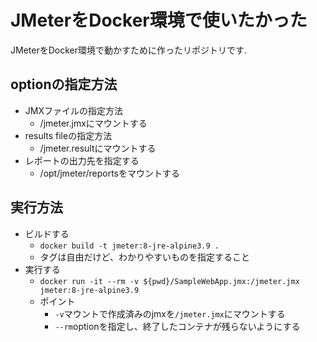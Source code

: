 # JMeterをDocker環境で使いたかった

JMeterをDocker環境で動かすために作ったリポジトリです.

## optionの指定方法

- JMXファイルの指定方法
  - /jmeter.jmxにマウントする
- results fileの指定方法
  - /jmeter.resultにマウントする
- レポートの出力先を指定する
  - /opt/jmeter/reportsをマウントする

## 実行方法

- ビルドする
  - `docker build -t jmeter:8-jre-alpine3.9 .`
  - タグは自由だけど、わかりやすいものを指定すること
- 実行する
  - `docker run -it --rm -v ${pwd}/SampleWebApp.jmx:/jmeter.jmx jmeter:8-jre-alpine3.9`
  - ポイント
    - `-v`マウントで作成済みのjmxを`/jmeter.jmx`にマウントする
    - `--rm`optionを指定し、終了したコンテナが残らないようにする
